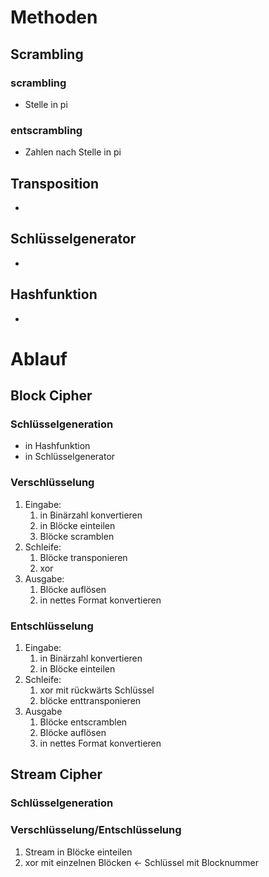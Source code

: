 # Methoden

## Scrambling

### scrambling

-   Stelle in pi

### entscrambling

-   Zahlen nach Stelle in pi

## Transposition

-

## Schlüsselgenerator

-

## Hashfunktion

-

# Ablauf

## Block Cipher

### Schlüsselgeneration

-   in Hashfunktion
-   in Schlüsselgenerator

### Verschlüsselung

1. Eingabe:
    1. in Binärzahl konvertieren
    2. in Blöcke einteilen
    3. Blöcke scramblen
2. Schleife:
    1. Blöcke transponieren
    2. xor
3. Ausgabe:
    1. Blöcke auflösen
    2. in nettes Format konvertieren

### Entschlüsselung

1. Eingabe:
    1. in Binärzahl konvertieren
    2. in Blöcke einteilen
2. Schleife:
    1. xor mit rückwärts Schlüssel
    2. blöcke enttransponieren
3. Ausgabe
    1. Blöcke entscramblen
    2. Blöcke auflösen
    3. in nettes Format konvertieren

## Stream Cipher

### Schlüsselgeneration

### Verschlüsselung/Entschlüsselung

1. Stream in Blöcke einteilen
2. xor mit einzelnen Blöcken <- Schlüssel mit Blocknummer

